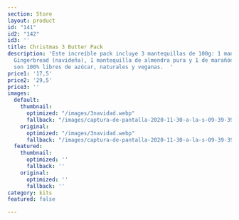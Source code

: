 ```yaml
---
section: Store
layout: product
id: "141"
id2: "142"
id3: ''
title: Christmas 3 Butter Pack
description: 'Este increíble pack incluye 3 mantequillas de 100g: 1 mantequilla de
  Gingerbread (navideña), 1 mantequilla de almendra pura y 1 de marañón pura. Todas
  son 100% libres de azúcar, naturales y veganas.  '
price1: '17,5'
price2: '29,5'
price3: ''
images:
  default:
    thumbnail:
      optimized: "/images/3navidad.webp"
      fallback: "/images/captura-de-pantalla-2020-11-30-a-la-s-09-39-39.png"
    original:
      optimized: "/images/3navidad.webp"
      fallback: "/images/captura-de-pantalla-2020-11-30-a-la-s-09-39-39.png"
  featured:
    thumbnail:
      optimized: ''
      fallback: ''
    original:
      optimized: ''
      fallback: ''
category: kits
featured: false

---
```

